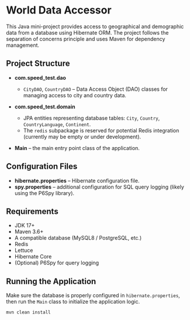 # World Data Accessor

This Java mini-project provides access to geographical and demographic data from a database using Hibernate ORM. The project follows the separation of concerns principle and uses Maven for dependency management.

## Project Structure

- **com.speed_test.dao**
    - `CityDAO`, `CountryDAO` – Data Access Object (DAO) classes for managing access to city and country data.

- **com.speed_test.domain**
    - JPA entities representing database tables: `City`, `Country`, `CountryLanguage`, `Continent`.
    - The `redis` subpackage is reserved for potential Redis integration (currently may be empty or under development).

- **Main** – the main entry point class of the application.

## Configuration Files

- **hibernate.properties** – Hibernate configuration file.
- **spy.properties** – additional configuration for SQL query logging (likely using the P6Spy library).

## Requirements

- JDK 17+
- Maven 3.6+
- A compatible database (MySQL8 / PostgreSQL, etc.)
- Redis
- Lettuce
- Hibernate Core
- (Optional) P6Spy for query logging

## Running the Application

Make sure the database is properly configured in `hibernate.properties`, then run the `Main` class to initialize the application logic.

```bash
mvn clean install